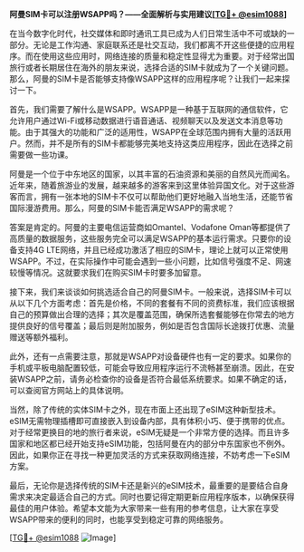 **阿曼SIM卡可以注册WSAPP吗？——全面解析与实用建议[[TG💪+ @esim1088](https://t.me/s/esim1088)]**

在当今数字化时代，社交媒体和即时通讯工具已成为人们日常生活中不可或缺的一部分。无论是工作沟通、家庭联系还是社交互动，我们都离不开这些便捷的应用程序。而在使用这些应用时，网络连接的质量和稳定性显得尤为重要。对于经常出国旅行或者长期居住在海外的朋友来说，选择合适的SIM卡就成为了一个关键问题。那么，阿曼的SIM卡是否能够支持像WSAPP这样的应用程序呢？让我们一起来探讨一下。

首先，我们需要了解什么是WSAPP。WSAPP是一种基于互联网的通信软件，它允许用户通过Wi-Fi或移动数据进行语音通话、视频聊天以及发送文本消息等功能。由于其强大的功能和广泛的适用性，WSAPP在全球范围内拥有大量的活跃用户。然而，并不是所有的SIM卡都能够完美地支持这类应用程序，因此在选择之前需要做一些功课。

阿曼是一个位于中东地区的国家，以其丰富的石油资源和美丽的自然风光而闻名。近年来，随着旅游业的发展，越来越多的游客来到这里体验异国文化。对于这些游客而言，拥有一张本地的SIM卡不仅可以帮助他们更好地融入当地生活，还能节省国际漫游费用。那么，阿曼的SIM卡能否满足WSAPP的需求呢？

答案是肯定的。阿曼的主要电信运营商如Omantel、Vodafone Oman等都提供了高质量的数据服务，这些服务完全可以满足WSAPP的基本运行需求。只要你的设备支持4G LTE网络，并且已经成功激活了相应的SIM卡，理论上就可以正常使用WSAPP。不过，在实际操作中可能会遇到一些小问题，比如信号强度不足、网速较慢等情况。这就要求我们在购买SIM卡时要多加留意。

接下来，我们来谈谈如何挑选适合自己的阿曼SIM卡。一般来说，选择SIM卡可以从以下几个方面考虑：首先是价格，不同的套餐有不同的资费标准，我们应该根据自己的预算做出合理的选择；其次是覆盖范围，确保所选套餐能够在你常去的地方提供良好的信号覆盖；最后则是附加服务，例如是否包含国际长途拨打优惠、流量赠送等额外福利。

此外，还有一点需要注意，那就是WSAPP对设备硬件也有一定的要求。如果你的手机或平板电脑配置较低，可能会导致应用程序运行不流畅甚至崩溃。因此，在安装WSAPP之前，请务必检查你的设备是否符合最低系统要求。如果不确定的话，可以查阅官方网站上的具体说明。

当然，除了传统的实体SIM卡之外，现在市面上还出现了eSIM这种新型技术。eSIM无需物理插槽即可直接嵌入到设备内部，具有体积小巧、便于携带的优点。对于经常更换目的地的旅行者来说，eSIM无疑是一个非常方便的选择。而且许多国家和地区都已经开始支持eSIM功能，包括阿曼在内的部分中东国家也不例外。因此，如果你正在寻找一种更加灵活的方式来获取网络连接，不妨考虑一下eSIM方案。

最后，无论你是选择传统的SIM卡还是新兴的eSIM技术，最重要的是要结合自身需求来决定最适合自己的方式。同时也要记得定期更新应用程序版本，以确保获得最佳的用户体验。希望本文能为大家带来一些有用的参考信息，让大家在享受WSAPP带来的便利的同时，也能享受到稳定可靠的网络服务。

[[TG💪+ @esim1088](https://t.me/s/esim1088) ![Image](https://i.postimg.cc/4NQfJmqS/Snipaste-2025-05-13-00-14-12.png)]